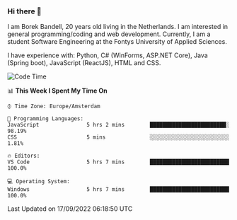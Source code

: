 ### Hi there 👋

I am Borek Bandell, 20 years old living in the Netherlands. I am interested in general programming/coding and web development. Currently, I am a student Software Engineering at the Fontys University of Applied Sciences.

I have experience with: Python, C# (WinForms, ASP.NET Core), Java (Spring boot), JavaScript (ReactJS), HTML and CSS.

<!--START_SECTION:waka-->
![Code Time](http://img.shields.io/badge/Code%20Time-231%20hrs%2042%20mins-blue)

📊 **This Week I Spent My Time On** 

```text
⌚︎ Time Zone: Europe/Amsterdam

💬 Programming Languages: 
JavaScript               5 hrs 2 mins        ████████████████████████░   98.19% 
CSS                      5 mins              ░░░░░░░░░░░░░░░░░░░░░░░░░   1.81%

🔥 Editors: 
VS Code                  5 hrs 7 mins        █████████████████████████   100.0%

💻 Operating System: 
Windows                  5 hrs 7 mins        █████████████████████████   100.0%

```


 Last Updated on 17/09/2022 06:18:50 UTC
<!--END_SECTION:waka-->

<!--**tcBorek2002/tcBorek2002** is a ✨ _special_ ✨ repository because its `README.md` (this file) appears on your GitHub profile.

Here are some ideas to get you started:

- 🔭 I’m currently working on ...
- 🌱 I’m currently learning ...
- 👯 I’m looking to collaborate on ...
- 🤔 I’m looking for help with ...
- 💬 Ask me about ...
- 📫 How to reach me: ...
- 😄 Pronouns: ...
- ⚡ Fun fact: ...
-->
